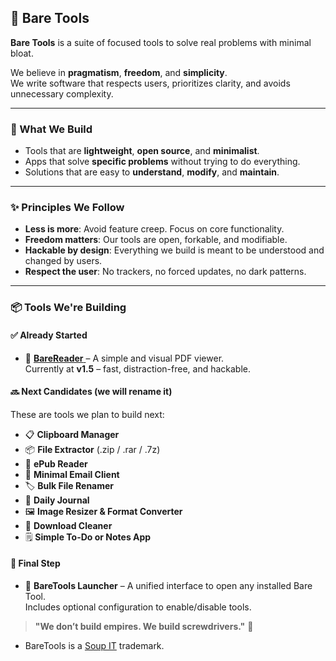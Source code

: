 ## 🧰 Bare Tools

**Bare Tools** is a suite of focused tools to solve real problems with minimal bloat.

We believe in **pragmatism**, **freedom**, and **simplicity**.  
We write software that respects users, prioritizes clarity, and avoids unnecessary complexity.

---

### 🔧 What We Build

- Tools that are **lightweight**, **open source**, and **minimalist**.
- Apps that solve **specific problems** without trying to do everything.
- Solutions that are easy to **understand**, **modify**, and **maintain**.

---

### ✨ Principles We Follow

- **Less is more**: Avoid feature creep. Focus on core functionality.
- **Freedom matters**: Our tools are open, forkable, and modifiable.
- **Hackable by design**: Everything we build is meant to be understood and changed by users.
- **Respect the user**: No trackers, no forced updates, no dark patterns.

---

### 📦 Tools We're Building

#### ✅ Already Started

- 📰 <a href="https://github.com/Bare-Tools/BareReader" target="_blank"> **BareReader** </a> – A simple and visual PDF viewer.  
  Currently at **v1.5** – fast, distraction-free, and hackable.

#### 🔜 Next Candidates (we will rename it)

These are tools we plan to build next:

- 📋 **Clipboard Manager**
- 📦 **File Extractor** (.zip / .rar / .7z)
- 📖 **ePub Reader**
- 📧 **Minimal Email Client**
- 🏷️ **Bulk File Renamer**
- 📓 **Daily Journal**
- 🖼️ **Image Resizer & Format Converter**
- 🧹 **Download Cleaner**
- 🗒️ **Simple To-Do or Notes App**

#### 🎯 Final Step

- 🚀 **BareTools Launcher** – A unified interface to open any installed Bare Tool.  
  Includes optional configuration to enable/disable tools.

> **"We don’t build empires. We build screwdrivers."** 🔩

- BareTools is a <a href="https://soupit.ar" target="_blank">Soup IT</a> trademark.
